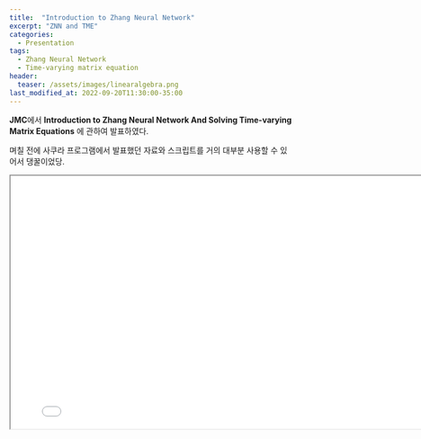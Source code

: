 ```yaml
---
title:  "Introduction to Zhang Neural Network"
excerpt: "ZNN and TME"
categories:
  - Presentation
tags:
  - Zhang Neural Network
  - Time-varying matrix equation
header:
  teaser: /assets/images/linearalgebra.png
last_modified_at: 2022-09-20T11:30:00-35:00
---
```


**JMC**에서 **Introduction to Zhang Neural Network And Solving Time-varying Matrix Equations** 에 관하여 발표하였다.

며칠 전에 사쿠라 프로그램에서 발표했던 자료와 스크립트를 거의 대부분 사용할 수 있어서 댕꿀이었당.

<iframe src = "/ViewerJS/#../assets/pdf/JMC.pdf" width='800' height='450' allowfullscreen webkitallowfullscreen></iframe>